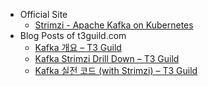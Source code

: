 - Official Site
	- [Strimzi - Apache Kafka on Kubernetes](https://strimzi.io/)
- Blog Posts of t3guild.com
	- [Kafka 개요 – T3 Guild](https://t3guild.com/2020/04/18/kafka-%ea%b0%9c%ec%9a%94/)
	- [Kafka Strimzi Drill Down – T3 Guild](https://t3guild.com/2020/08/06/kafka-strimzi-drill-down/)
	- [Kafka 실전 코드 (with Strimzi) – T3 Guild](https://t3guild.com/2020/04/30/kafka-%EC%8B%A4%EC%A0%84-%EC%BD%94%EB%93%9C-with-strimzi/)